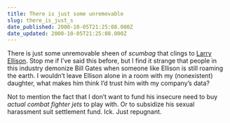 ```yaml
---
title: There is just some unremovable
slug: there_is_just_s
date_published: 2000-10-05T21:25:08.000Z
date_updated: 2000-10-05T21:25:08.000Z
---
```


There is just some unremovable sheen of *scumbag* that clings to [Larry Ellison](http://www.zdnet.com/zdnn/stories/comment/0,5859,2637094,00.html). Stop me if I’ve said this before, but I find it strange that people in this industry demonize Bill Gates when someone like Ellison is still roaming the earth. I wouldn’t leave Ellison alone in a room with my (nonexistent) daughter, what makes him think I’d trust him with my company’s data?

Not to mention the fact that I don’t want to fund his insecure need to buy *actual combat fighter jets* to play with. Or to subsidize his sexual harassment suit settlement fund. Ick. Just repugnant.
